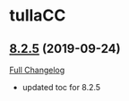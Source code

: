 # tullaCC

## [8.2.5](https://github.com/tullamods/tullaCC/tree/8.2.5) (2019-09-24)
[Full Changelog](https://github.com/tullamods/tullaCC/compare/8.2.3...8.2.5)

- updated toc for 8.2.5  
